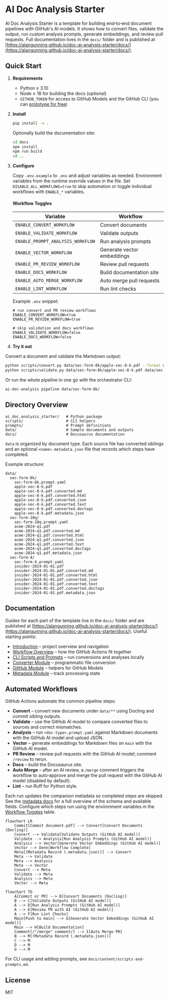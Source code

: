 
# AI Doc Analysis Starter

AI Doc Analysis Starter is a template for building end‑to‑end document pipelines with GitHub's AI models. It shows how to convert files, validate the output, run custom analysis prompts, generate embeddings, and review pull requests. Full documentation lives in the `docs/` folder and is published at [https://alangunning.github.io/doc-ai-analysis-starter/docs/](https://alangunning.github.io/doc-ai-analysis-starter/docs/).

## Quick Start

1. **Requirements**
   - Python ≥ 3.10
   - Node ≥ 18 for building the docs (optional)
   - `GITHUB_TOKEN` for access to GitHub Models and the GitHub CLI (you can [prototype for free](https://docs.github.com/en/github-models/use-github-models/prototyping-with-ai-models))

2. **Install**

   ```bash
   pip install -e .
   ```

   Optionally build the documentation site:

   ```bash
   cd docs
   npm install
   npm run build
   cd ..
   ```

3. **Configure**

   Copy `.env.example` to `.env` and adjust variables as needed. Environment variables from the runtime override values in the file. Set `DISABLE_ALL_WORKFLOWS=true` to skip automation or toggle individual workflows with `ENABLE_*` variables.

   #### Workflow Toggles

   | Variable | Workflow |
   | --- | --- |
   | `ENABLE_CONVERT_WORKFLOW` | Convert documents |
   | `ENABLE_VALIDATE_WORKFLOW` | Validate outputs |
   | `ENABLE_PROMPT_ANALYSIS_WORKFLOW` | Run analysis prompts |
   | `ENABLE_VECTOR_WORKFLOW` | Generate vector embeddings |
   | `ENABLE_PR_REVIEW_WORKFLOW` | Review pull requests |
   | `ENABLE_DOCS_WORKFLOW` | Build documentation site |
   | `ENABLE_AUTO_MERGE_WORKFLOW` | Auto merge pull requests |
   | `ENABLE_LINT_WORKFLOW` | Run lint checks |

   Example `.env` snippet:

   ```env
   # run convert and PR review workflows
   ENABLE_CONVERT_WORKFLOW=true
   ENABLE_PR_REVIEW_WORKFLOW=true

   # skip validation and docs workflows
   ENABLE_VALIDATE_WORKFLOW=false
   ENABLE_DOCS_WORKFLOW=false
   ```

4. **Try it out**

Convert a document and validate the Markdown output:

```bash
python scripts/convert.py data/sec-form-8k/apple-sec-8-k.pdf --format markdown
python scripts/validate.py data/sec-form-8k/apple-sec-8-k.pdf data/sec-form-8k/apple-sec-8-k.pdf.converted.md
```

Or run the whole pipeline in one go with the orchestrator CLI:

```bash
ai-doc-analysis pipeline data/sec-form-8k/
```

## Directory Overview

```
ai_doc_analysis_starter/   # Python package
scripts/                   # CLI helpers
prompts/                   # Prompt definitions
data/                      # Sample documents and outputs
docs/                      # Docusaurus documentation
```

`data` is organized by document type. Each source file has converted siblings and an optional `<name>.metadata.json` file that records which steps have completed.

Example structure:

```
data/
  sec-form-8k/
    sec-form-8k.prompt.yaml
    apple-sec-8-k.pdf
    apple-sec-8-k.pdf.converted.md
    apple-sec-8-k.pdf.converted.html
    apple-sec-8-k.pdf.converted.json
    apple-sec-8-k.pdf.converted.text
    apple-sec-8-k.pdf.converted.doctags
    apple-sec-8-k.pdf.metadata.json
  sec-form-10q/
    sec-form-10q.prompt.yaml
    acme-2024-q1.pdf
    acme-2024-q1.pdf.converted.md
    acme-2024-q1.pdf.converted.html
    acme-2024-q1.pdf.converted.json
    acme-2024-q1.pdf.converted.text
    acme-2024-q1.pdf.converted.doctags
    acme-2024-q1.pdf.metadata.json
  sec-form-4/
    sec-form-4.prompt.yaml
    insider-2024-01-01.pdf
    insider-2024-01-01.pdf.converted.md
    insider-2024-01-01.pdf.converted.html
    insider-2024-01-01.pdf.converted.json
    insider-2024-01-01.pdf.converted.text
    insider-2024-01-01.pdf.converted.doctags
    insider-2024-01-01.pdf.metadata.json
```

## Documentation

Guides for each part of the template live in the `docs/` folder and are published at [https://alangunning.github.io/doc-ai-analysis-starter/docs/](https://alangunning.github.io/doc-ai-analysis-starter/docs/). Useful starting points:

- [Introduction](https://alangunning.github.io/doc-ai-analysis-starter/docs/content/intro) – project overview and navigation
- [Workflow Overview](https://alangunning.github.io/doc-ai-analysis-starter/docs/content/workflows) – how the GitHub Actions fit together
- [CLI Scripts and Prompts](https://alangunning.github.io/doc-ai-analysis-starter/docs/content/scripts-and-prompts) – run conversions and analyses locally
- [Converter Module](https://alangunning.github.io/doc-ai-analysis-starter/docs/content/converter) – programmatic file conversion
- [GitHub Module](https://alangunning.github.io/doc-ai-analysis-starter/docs/content/github) – helpers for GitHub Models
- [Metadata Module](https://alangunning.github.io/doc-ai-analysis-starter/docs/content/metadata) – track processing state

## Automated Workflows

GitHub Actions automate the common pipeline steps:

- **Convert** – convert new documents under `data/**` using Docling and commit sibling outputs.
- **Validate** – use the GitHub AI model to compare converted files to sources and correct mismatches.
- **Analysis** – run `<doc-type>.prompt.yaml` against Markdown documents with the GitHub AI model and upload JSON.
- **Vector** – generate embeddings for Markdown files on `main` with the GitHub AI model.
- **PR Review** – review pull requests with the GitHub AI model; comment `/review` to rerun.
- **Docs** – build the Docusaurus site.
- **Auto Merge** – after an AI review, a `/merge` comment triggers the workflow to auto‑approve and merge the pull request with the GitHub AI model (disabled by default).
- **Lint** – run Ruff for Python style.

Each run updates the companion metadata so completed steps are skipped. See the [metadata docs](https://alangunning.github.io/doc-ai-analysis-starter/docs/metadata) for a full overview of the schema and available fields. Configure which steps run using the environment variables in the [Workflow Toggles](#workflow-toggles) table.

```mermaid
flowchart LR
    Commit[Commit document.pdf] --> Convert[Convert Documents (Docling)]
    Convert --> Validate[Validate Outputs (GitHub AI model)]
    Validate --> Analysis[Run Analysis Prompts (GitHub AI model)]
    Analysis --> Vector[Generate Vector Embeddings (GitHub AI model)]
    Vector --> Done[Workflow Complete]
    Meta[(Metadata Record (.metadata.json))] --> Convert
    Meta --> Validate
    Meta --> Analysis
    Meta --> Vector
    Convert --> Meta
    Validate --> Meta
    Analysis --> Meta
    Vector --> Meta
```

```mermaid
flowchart TD
    A[Commit or PR] --> B[Convert Documents (Docling)]
    B --> C[Validate Outputs (GitHub AI model)]
    A --> D[Run Analysis Prompts (GitHub AI model)]
    A --> E[Review PR with AI (GitHub AI model)]
    A --> F[Run Lint Checks]
    Main[Push to main] --> G[Generate Vector Embeddings (GitHub AI model)]
    Main --> H[Build Documentation]
    Comment[/"/merge" comment/] --> I[Auto Merge PR]
    B --> M[(Metadata Record (.metadata.json))]
    C --> M
    D --> M
    G --> M
```

For CLI usage and adding prompts, see `docs/content/scripts-and-prompts.md`.

## License

MIT
